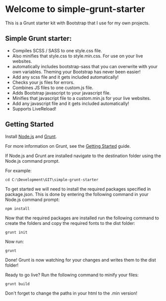 # Welcome to simple-grunt-starter

This is a Grunt starter kit with Bootstrap that I use for my own projects.

## Simple Grunt starter:
- Compiles SCSS / SASS to one style.css file.
- Also minifies that style.css to style.min.css. For use on your live websites.
- automatically includes bootstrap-sass that you can overwrite with your own variables. Theming your Bootstrap has never been easier!
- Add any scss file and it gets included automatically!
- Checks your js files for errors.
- Combines JS files to one custom.js file.
- Adds Bootstrap javascript to your javascript file.
- Minifies that javascript file to a custom.min.js for your live websites.
- Add any javascript file and it gets included automatically!
- Supports LiveReload!

## Getting Started

Install [Node.js](https://nodejs.org/en/) and [Grunt](http://gruntjs.com/).

For more information on Grunt, see the [Getting Started](http://gruntjs.com/getting-started) guide.

If Node.js and Grunt are installed navigate to the destination folder using the Node.js command prompt.

For example:
```
cd C:\Development\GIT\simple-grunt-starter
```

To get started we will need to install the required packages specified in package.json. This is done by entering the following command in your Node.js command prompt:
```
npm install
```

Now that the required packages are installed run the following command to create the folders and copy the required fonts to the dist folder:
```
grunt init
```

Now run:
```
grunt
```

Done! Grunt is now watching for your changes and writes them to the dist folder!

Ready to go live? Run the following command to minify your files:
```
grunt build
```
Don't forget to change the paths in your html to the .min version!
